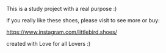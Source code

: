 This is a study project with a real purpose :)

if you really like these shoes, please visit to see more or buy:

https://www.instagram.com/littlebird.shoes/


created with Love for all Lovers :)
